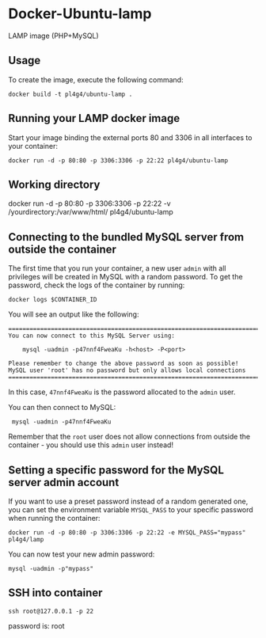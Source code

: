 Docker-Ubuntu-lamp
=================

LAMP image (PHP+MySQL)

Usage
-----

To create the image, execute the following command:

	docker build -t pl4g4/ubuntu-lamp .

Running your LAMP docker image
------------------------------

Start your image binding the external ports 80 and 3306 in all interfaces to your container:

	docker run -d -p 80:80 -p 3306:3306 -p 22:22 pl4g4/ubuntu-lamp

Working directory
-----------------

docker run -d -p 80:80 -p 3306:3306 -p 22:22 -v /yourdirectory:/var/www/html/ pl4g4/ubuntu-lamp

Connecting to the bundled MySQL server from outside the container
-----------------------------------------------------------------

The first time that you run your container, a new user `admin` with all privileges
will be created in MySQL with a random password. To get the password, check the logs
of the container by running:

	docker logs $CONTAINER_ID

You will see an output like the following:

	========================================================================
	You can now connect to this MySQL Server using:

	    mysql -uadmin -p47nnf4FweaKu -h<host> -P<port>

	Please remember to change the above password as soon as possible!
	MySQL user 'root' has no password but only allows local connections
	========================================================================

In this case, `47nnf4FweaKu` is the password allocated to the `admin` user.

You can then connect to MySQL:

	 mysql -uadmin -p47nnf4FweaKu

Remember that the `root` user does not allow connections from outside the container -
you should use this `admin` user instead!


Setting a specific password for the MySQL server admin account
--------------------------------------------------------------

If you want to use a preset password instead of a random generated one, you can
set the environment variable `MYSQL_PASS` to your specific password when running the container:

	docker run -d -p 80:80 -p 3306:3306 -p 22:22 -e MYSQL_PASS="mypass" pl4g4/lamp

You can now test your new admin password:

	mysql -uadmin -p"mypass"

SSH into container
------------------

	ssh root@127.0.0.1 -p 22

password is: root
